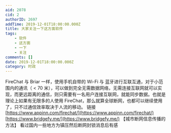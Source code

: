 ```yaml
---
aid: 2078
cid: 2
authorID: 2697
addTime: 2019-12-01T18:00:00.000Z
title: 大家关注一下这方面软件
tags:
    - 软件
    - 这方面
    - 一下
    - 关注
comments: []
date: 2019-12-01T18:00:00.000Z
category: 时政
---
```


FireChat 与 Briar 一样，使用手机自带的 Wi-Fi 与 蓝牙进行互联互通，对于小范围内的通讯（ < 70 米），可以做到完全无需数据网络，无需连接互联网就可以实现，而更远距离的通信，则只需要有一名用户连接互联网，就能同步数据。也就是理论上如果有无限多的人使用 FireChat，那么就算全球断网，也都可以继续使用了，只不过通信效率取决于人流的移动。 链接 [https://www.appinn.com/firechat/](https://www.appinn.com/firechat/) [https://www.bridgefy.me/](https://www.bridgefy.me/) 【城市断网信息传播的方法】 看过国内一些地方为镇压然后断网封锁消息后有感
